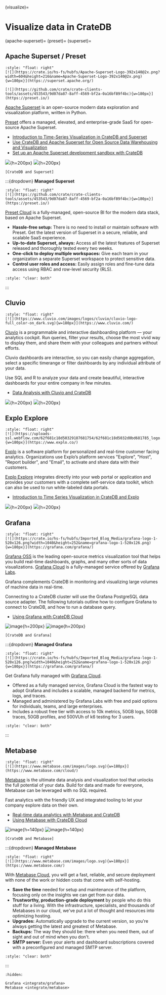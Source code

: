 (visualize)=
# Visualize data in CrateDB


(apache-superset)=
(preset)=
(superset)=
## Apache Superset / Preset

```{div}
:style: "float: right"
[![](https://crate.io/hs-fs/hubfs/Apache-Superset-Logo-392x140@2x.png?width=604&height=216&name=Apache-Superset-Logo-392x140@2x.png){w=180px}](https://superset.apache.org/)

[![](https://github.com/crate/crate-clients-tools/assets/453543/9d07da87-8aff-4569-bf2a-0a16bf89f4bc){w=180px}](https://preset.io/)
```

[Apache Superset] is an open-source modern data exploration and visualization
platform, written in Python.

[Preset] offers a managed, elevated, and enterprise-grade SaaS for open-source
Apache Superset.

- [Introduction to Time-Series Visualization in CrateDB and Superset]
- [Use CrateDB and Apache Superset for Open Source Data Warehousing and Visualization]
- [Set up an Apache Superset development sandbox with CrateDB]

![](https://crate.io/hs-fs/hubfs/Screenshot%202021-12-28%20at%2013.33.41.png?width=2826&name=Screenshot%202021-12-28%20at%2013.33.41.png){h=200px}
![](https://superset.apache.org/img/hero-screenshot.jpg){h=200px}

```{seealso}
[CrateDB and Superset]
```

:::{dropdown} **Managed Superset**
```{div}
:style: "float: right"
[![](https://github.com/crate/crate-clients-tools/assets/453543/9d07da87-8aff-4569-bf2a-0a16bf89f4bc){w=180px}](https://preset.io/)
```

[Preset Cloud] is a fully-managed, open-source BI for the modern data stack,
based on Apache Superset.

- **Hassle-free setup:** There is no need to install or maintain software with Preset.
  Get the latest version of Superset in a secure, reliable, and scalable SaaS experience.
- **Up-to-date Superset, always:** Access all the latest features of Superset
  released and thoroughly tested every two weeks.
- **One-click to deploy multiple workspaces:** Give each team in your organization
  a separate Superset workspace to protect sensitive data.
- **Control user roles and access:** Easily assign roles and fine-tune data access
  using RBAC and row-level security (RLS).

```{div}
:style: "clear: both"
```
:::


## Cluvio

```{div}
:style: "float: right"
[![](https://www.cluvio.com/images/logos/cluvio/cluvio-logo-full_color-on_dark.svg){w=180px}](https://www.cluvio.com/)
```

[Cluvio] is a programmable and interactive dashboarding platform — your analytics
cockpit. Run queries, filter your results, choose the most vivid way to display them,
and share them with your colleagues and partners without efforts.

Cluvio dashboards are interactive, so you can easily change aggregation, select a
specific timerange or filter dashboards by any individual attribute of your data.

Use SQL and R to analyze your data and create beautiful, interactive dashboards for
your entire company in few minutes.

- [Data Analysis with Cluvio and CrateDB]

![](https://www.cluvio.com/images/features/custom-filters.png){h=200px}
![](https://www.cluvio.com/images/features/report-creator.png){h=200px}


## Explo Explore

```{div}
:style: "float: right"
[![](https://uploads-ssl.webflow.com/62f681c18d50329187681754/62f681c18d5032d0bd681785_logo.svg){w=180px}](https://www.explo.co/)
```

[Explo] is a software platform for personalized and real-time customer facing
analytics. Organizations use Explo’s platform services "Explore", "Host", "Report
builder", and "Email", to activate and share data with their customers.

[Explo Explore] integrates directly into your web portal or application and provides
your customers with a complete self-service data toolkit, which can also be used to
run white-labeled data portals.

- [Introduction to Time Series Visualization in CrateDB and Explo]

![](https://crate.io/hs-fs/hubfs/Screenshot%202023-07-21%20at%2013.17.45.png?width=2948&height=2312&name=Screenshot%202023-07-21%20at%2013.17.45.png){h=200px}
![](https://crate.io/hs-fs/hubfs/Screenshot%202023-07-21%20at%2013.24.01.png?width=2932&height=1716&name=Screenshot%202023-07-21%20at%2013.24.01.png){h=200px}


## Grafana

```{div}
:style: "float: right"
[![](https://crate.io/hs-fs/hubfs/Imported_Blog_Media/grafana-logo-1-520x126.png?width=1040&height=252&name=grafana-logo-1-520x126.png){w=180px}](https://grafana.com/grafana/)
```

[Grafana OSS] is the leading open-source metrics visualization tool that helps you
build real-time dashboards, graphs, and many other sorts of data visualizations.
[Grafana Cloud] is a fully-managed service offered by [Grafana Labs].

Grafana complements CrateDB in monitoring and visualizing large volumes of machine
data in real-time.

Connecting to a CrateDB cluster will use the Grafana PostgreSQL data source adapter.
The following tutorials outline how to configure Grafana to connect to CrateDB, and
how to run a database query. 

- [Using Grafana with CrateDB Cloud]

![image](_assets/img/grafana-connection.png){h=200px}
![image](_assets/img/grafana-panel1.png){h=200px}

```{seealso}
[CrateDB and Grafana]
```

:::{dropdown} **Managed Grafana**
```{div}
:style: "float: right"
[![](https://crate.io/hs-fs/hubfs/Imported_Blog_Media/grafana-logo-1-520x126.png?width=1040&height=252&name=grafana-logo-1-520x126.png){w=180px}](https://grafana.com/grafana/)
```

Get Grafana fully managed with [Grafana Cloud].

- Offered as a fully managed service, Grafana Cloud is the fastest way to adopt
  Grafana and includes a scalable, managed backend for metrics, logs, and traces.
- Managed and administered by Grafana Labs with free and paid options for
  individuals, teams, and large enterprises.
- Includes a robust free tier with access to 10k metrics, 50GB logs, 50GB traces,
  50GB profiles, and 500VUh of k6 testing for 3 users.

```{div}
:style: "clear: both"
```
:::


## Metabase

```{div}
:style: "float: right"
[![](https://www.metabase.com/images/logo.svg){w=180px}](https://www.metabase.com/cloud/)
```

[Metabase] is the ultimate data analysis and visualization tool that unlocks the full
potential of your data. Build for data and made for everyone, Metabase can be leveraged
with no SQL required.

Fast analytics with the friendly UX and integrated tooling to let your company explore
data on their own.

- [Real-time data analytics with Metabase and CrateDB]
- [Using Metabase with CrateDB Cloud]

![image](_assets/img/metabase-question.png){h=140px}
![image](_assets/img/metabase-dashboard.png){h=140px}

```{seealso}
[CrateDB and Metabase]
```

:::{dropdown} **Managed Metabase**
```{div}
:style: "float: right"
[![](https://www.metabase.com/images/logo.svg){w=180px}](https://www.metabase.com/)
```

With [Metabase Cloud], you will get a fast, reliable, and secure deployment
with none of the work or hidden costs that come with self-hosting.

- **Save the time** needed for setup and maintenance of the platform, focusing only on the insights we can get from our data.
- **Trustworthy, production-grade deployment** by people who do this stuff for a living.
  With the infrastructure, specialists, and thousands of Metabases in our cloud, we've put a lot of thought and resources into optimizing hosting.
- **Upgrades:** Automatically upgrade to the current version, so you're always getting the latest and greatest of Metabase.
- **Backups:** The way they should be: there when you need them, out of sight and out of mind when you don't.
- **SMTP server:** Even your alerts and dashboard subscriptions covered with a preconfigured and managed SMTP server.


```{div}
:style: "clear: both"
```
:::



```{toctree}
:hidden:

Grafana <integrate/grafana>
Metabase <integrate/metabase>
```


[Apache Superset]: https://superset.apache.org/
[Cluvio]: https://www.cluvio.com/
[CrateDB and Grafana]: https://crate.io/integrations/cratedb-and-grafana 
[CrateDB and Superset]: https://crate.io/integrations/cratedb-and-apache-superset 
[CrateDB and Metabase]: https://crate.io/integrations/cratedb-and-metabase
[Data Analysis with Cluvio and CrateDB]: https://community.crate.io/t/data-analysis-with-cluvio-and-cratedb/1571
[Explo]: https://www.explo.co/
[Explo Explore]: https://www.explo.co/products/explore
[Grafana Cloud]: https://grafana.com/grafana/
[Grafana Labs]: https://grafana.com/about/team/
[Grafana OSS]: https://grafana.com/oss/grafana/
[Introduction to Time Series Visualization in CrateDB and Explo]: https://crate.io/blog/introduction-to-time-series-visualization-in-cratedb-and-explo
[Introduction to Time-Series Visualization in CrateDB and Superset]: https://community.crate.io/t/introduction-to-time-series-visualization-in-cratedb-and-superset/1041
[Metabase]: https://www.metabase.com/
[Metabase Cloud]: https://www.metabase.com/cloud/
[Preset]: https://preset.io/
[Preset Cloud]: https://preset.io/product/
[Real-time data analytics with Metabase and CrateDB]: https://www.metabase.com/community_posts/real-time-data-analytics-with-metabase-and-cratedb
[Set up an Apache Superset development sandbox with CrateDB]: https://community.crate.io/t/set-up-an-apache-superset-development-sandbox-with-cratedb/1163
[Use CrateDB and Apache Superset for Open Source Data Warehousing and Visualization]: https://crate.io/blog/use-cratedb-and-apache-superset-for-open-source-data-warehousing-and-visualization
[Using Grafana with CrateDB Cloud]: #integrations-grafana
[Using Metabase with CrateDB Cloud]: #integrations-metabase
